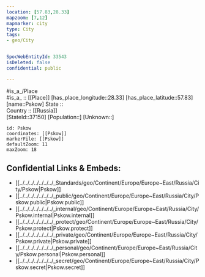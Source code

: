 ```yaml
---
location: [57.83,28.33] 
mapzoom: [7,12] 
mapmarker: city 
type: City
tags:
- geo/City


SpocWebEntityId: 33543
isDeleted: false
confidential: public

---
```

#is_a_/Place  
#is_a_ :: [[Place]] 
[has_place_longitude::28.33] 
[has_place_latitude::57.83] 
[name::Pskow] 
State ::  
Country :: [[Russia]]  
[StateId::37150] 
[Population::] 
[Unknown::] 


```leaflet
id: Pskow
coordinates: [[Pskow]] 
markerFile: [[Pskow]] 
defaultZoom: 11 
maxZoom: 18
```


## Confidential Links & Embeds: 
- [[../../../../../../../_Standards/geo/Continent/Europe/Europe~East/Russia/City/Pskow|Pskow]] 
- [[../../../../../../../_public/geo/Continent/Europe/Europe~East/Russia/City/Pskow.public|Pskow.public]] 
- [[../../../../../../../_internal/geo/Continent/Europe/Europe~East/Russia/City/Pskow.internal|Pskow.internal]] 
- [[../../../../../../../_protect/geo/Continent/Europe/Europe~East/Russia/City/Pskow.protect|Pskow.protect]] 
- [[../../../../../../../_private/geo/Continent/Europe/Europe~East/Russia/City/Pskow.private|Pskow.private]] 
- [[../../../../../../../_personal/geo/Continent/Europe/Europe~East/Russia/City/Pskow.personal|Pskow.personal]] 
- [[../../../../../../../_secret/geo/Continent/Europe/Europe~East/Russia/City/Pskow.secret|Pskow.secret]] 
